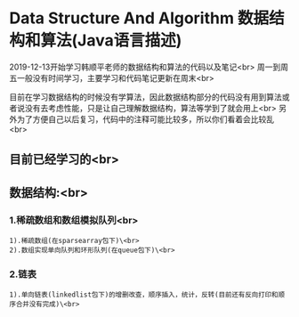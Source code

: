 # Data Structure And Algorithm 数据结构和算法(Java语言描述)

2019-12-13开始学习韩顺平老师的数据结构和算法的代码以及笔记\<br>
周一到周五一般没有时间学习，主要学习和代码笔记更新在周末\<br>

目前在学习数据结构的时候没有学算法，因此数据结构部分的代码没有用到算法或者说没有去考虑性能，只是让自己理解数据结构，算法等学到了就会用上\<br>
另外为了方便自己以后复习，代码中的注释可能比较多，所以你们看着会比较乱\<br>

## 目前已经学习的\<br>
## 数据结构:\<br>
  ### 1.稀疏数组和数组模拟队列\<br>
    1).稀疏数组(在sparsearray包下)\<br>
    2).数组实现单向队列和环形队列(在queue包下)\<br>
  ### 2.链表
    1).单向链表(linkedlist包下)的增删改查，顺序插入，统计，反转(目前还有反向打印和顺序合并没有完成)\<br>
